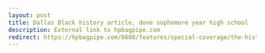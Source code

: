 ```yaml
---
layout: post
title: Dallas Black history article, done sophomore year high school
description: External link to hpbagpipe.com
redirect: https://hpbagpipe.com/8680/features/special-coverage/the-history-of-race-in-dallas/
---
```

